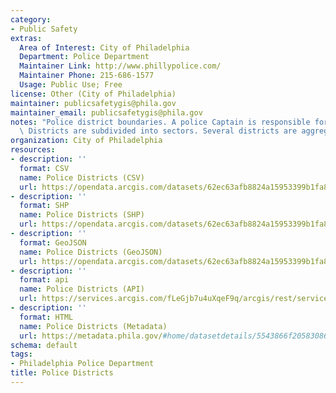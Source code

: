 ```yaml
---
category:
- Public Safety
extras:
  Area of Interest: City of Philadelphia
  Department: Police Department
  Maintainer Link: http://www.phillypolice.com/
  Maintainer Phone: 215-686-1577
  Usage: Public Use; Free
license: Other (City of Philadelphia)
maintainer: publicsafetygis@phila.gov
maintainer_email: publicsafetygis@phila.gov
notes: "Police district boundaries. A police Captain is responsible for each district.\
  \ Districts are subdivided into sectors. Several districts are aggregated into divisions."
organization: City of Philadelphia
resources:
- description: ''
  format: CSV
  name: Police Districts (CSV)
  url: https://opendata.arcgis.com/datasets/62ec63afb8824a15953399b1fa819df2_0.csv
- description: ''
  format: SHP
  name: Police Districts (SHP)
  url: https://opendata.arcgis.com/datasets/62ec63afb8824a15953399b1fa819df2_0.zip
- description: ''
  format: GeoJSON
  name: Police Districts (GeoJSON)
  url: https://opendata.arcgis.com/datasets/62ec63afb8824a15953399b1fa819df2_0.geojson
- description: ''
  format: api
  name: Police Districts (API)
  url: https://services.arcgis.com/fLeGjb7u4uXqeF9q/arcgis/rest/services/Boundaries_District/FeatureServer/0/query?outFields=*&where=1%3D1
- description: ''
  format: HTML
  name: Police Districts (Metadata)
  url: https://metadata.phila.gov/#home/datasetdetails/5543866f20583086178c4f24/representationdetails/55438ab79b989a05172d0d5b/
schema: default
tags:
- Philadelphia Police Department
title: Police Districts
---
```

